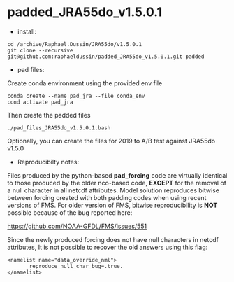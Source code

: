 # padded_JRA55do_v1.5.0.1

* install:

```
cd /archive/Raphael.Dussin/JRA55do/v1.5.0.1
git clone --recursive git@github.com:raphaeldussin/padded_JRA55do_v1.5.0.1.git padded
```

* pad files:

Create conda environment using the provided env file

```
conda create --name pad_jra --file conda_env
cond activate pad_jra
```

Then create the padded files

```
./pad_files_JRA55do_v1.5.0.1.bash
```

Optionally, you can create the files for 2019 to A/B test against JRA55do v1.5.0

* Reproducibilty notes:

Files produced by the python-based **pad_forcing** code are virtually identical to those
produced by the older nco-based code, **EXCEPT** for the removal of a null character
in all netcdf attributes. Model solution reproduces bitwise between forcing created with
both padding codes when using recent versions of FMS. For older version of FMS, bitwise
reproducibility is **NOT** possible because of the bug reported here:

https://github.com/NOAA-GFDL/FMS/issues/551

Since the newly produced forcing does not have null characters in netcdf attributes,
It is not possible to recover the old answers using this flag:

```
<namelist name="data_override_nml">
       reproduce_null_char_bug=.true.
</namelist>
```
